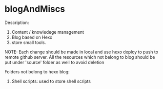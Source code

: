 # blogAndMiscs
Description:
1. Content / knowledege management
2. Blog  based on Hexo
3. store small tools.

NOTE:
Each change should be made in local and use hexo deploy to push to remote github server.
All the resources which not belong to blog should be put under 'source' folder as well to avoid deletion

Folders not belong to hexo blog:
1. Shell scripts: used to store shell scripts